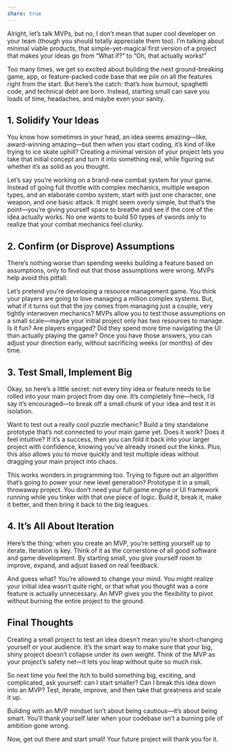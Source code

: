 ```yaml
---
share: true
---
```


Alright, let’s talk MVPs, but no, I don’t mean that super cool developer on your team (though you should totally appreciate them too). I’m talking about minimal viable products, that simple-yet-magical first version of a project that makes your ideas go from “What if?” to “Oh, that actually works!”

Too many times, we get so excited about building the next ground-breaking game, app, or feature-packed code base that we pile on all the features right from the start. But here’s the catch: that’s how burnout, spaghetti code, and technical debt are born. Instead, starting small can save you loads of time, headaches, and maybe even your sanity.

## 1. Solidify Your Ideas

You know how sometimes in your head, an idea seems amazing—like, award-winning amazing—but then when you start coding, it’s kind of like trying to ice skate uphill? Creating a minimal version of your project lets you take that initial concept and turn it into something real, while figuring out whether it’s as solid as you thought.

Let’s say you’re working on a brand-new combat system for your game. Instead of going full throttle with complex mechanics, multiple weapon types, and an elaborate combo system, start with just one character, one weapon, and one basic attack. It might seem overly simple, but that’s the point—you’re giving yourself space to breathe and see if the core of the idea actually works. No one wants to build 50 types of swords only to realize that your combat mechanics feel clunky.

## 2. Confirm (or Disprove) Assumptions

There’s nothing worse than spending weeks building a feature based on assumptions, only to find out that those assumptions were wrong. MVPs help avoid this pitfall. 

Let’s pretend you're developing a resource management game. You think your players are going to love managing a million complex systems. But, what if it turns out that the joy comes from managing just a couple, very tightly interwoven mechanics? MVPs allow you to test those assumptions on a small scale—maybe your initial project only has two resources to manage. Is it fun? Are players engaged? Did they spend more time navigating the UI than actually playing the game? Once you have those answers, you can adjust your direction early, without sacrificing weeks (or months) of dev time.

## 3. Test Small, Implement Big

Okay, so here’s a little secret: not every tiny idea or feature needs to be rolled into your main project from day one. It’s completely fine—heck, I’d say it’s encouraged—to break off a small chunk of your idea and test it in isolation.

Want to test out a really cool puzzle mechanic? Build a tiny standalone prototype that’s not connected to your main game yet. Does it work? Does it feel intuitive? If it’s a success, then you can fold it back into your larger project with confidence, knowing you’ve already ironed out the kinks. Plus, this also allows you to move quickly and test multiple ideas without dragging your main project into chaos.

This works wonders in programming too. Trying to figure out an algorithm that’s going to power your new level generation? Prototype it in a small, throwaway project. You don’t need your full game engine or UI framework running while you tinker with that one piece of logic. Build it, break it, make it better, and then bring it back to the big leagues.

## 4. It’s All About Iteration

Here’s the thing: when you create an MVP, you’re setting yourself up to iterate. Iteration is key. Think of it as the cornerstone of all good software and game development. By starting small, you give yourself room to improve, expand, and adjust based on real feedback.

And guess what? You’re allowed to change your mind. You might realize your initial idea wasn’t quite right, or that what you thought was a core feature is actually unnecessary. An MVP gives you the flexibility to pivot without burning the entire project to the ground. 

## Final Thoughts

Creating a small project to test an idea doesn’t mean you’re short-changing yourself or your audience. It’s the smart way to make sure that your big, shiny project doesn’t collapse under its own weight. Think of the MVP as your project’s safety net—it lets you leap without quite so much risk.

So next time you feel the itch to build something big, exciting, and complicated, ask yourself: can I start smaller? Can I break this idea down into an MVP? Test, iterate, improve, and then take that greatness and scale it up. 

Building with an MVP mindset isn’t about being cautious—it’s about being smart. You’ll thank yourself later when your codebase isn’t a burning pile of ambition gone wrong. 

Now, get out there and start small! Your future project will thank you for it.